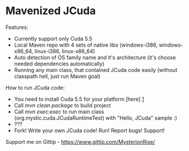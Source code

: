 Mavenized JCuda
============

Features:

* Currently support only Cuda 5.5
* Local Maven repo with 4 sets of native libs (windows-i386, windows-x86_64, linux-i386, linux-x86_64)
* Auto detection of OS family name and it's architecture (it's  choose needed dependencies automatically)
* Running any main class, that contained JCuda code easily (without classpath hell, just run Maven goal)

How to run JCuda code:

* You need to install Cuda 5.5 for your platform [here] [1]
* Call _mvn clean package_ to build project
* Call _mvn exec:exec_ to run main class (org.mystic.cuda.JCudaRuntimeTest) with "Hello, JCuda" sample :)
* ???
* Fork! Write your own JCuda code! Run! Report bugs! Support!

Support me on Gittip - https://www.gittip.com/MysterionRise/

[1]: https://developer.nvidia.com/cuda-downloads       "here"
